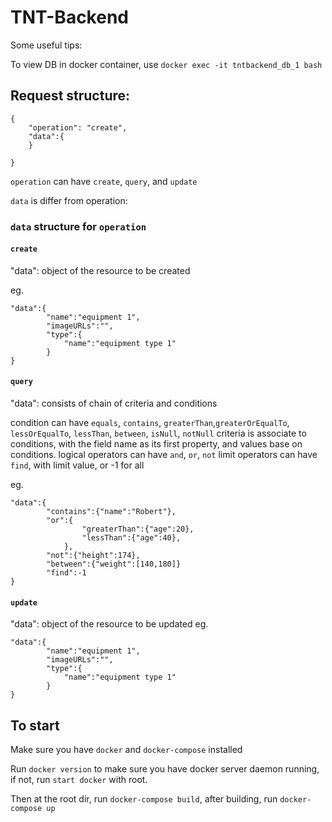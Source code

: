 TNT-Backend
===

Some useful tips:

To view DB in docker container, use `docker exec -it tntbackend_db_1 bash`


## Request structure:

    {
        "operation": "create",
        "data":{
        }
    
    }

`operation` can have `create`, `query`, and `update`

`data` is differ from operation:

### `data` structure for `operation`

#### `create`
 "data": object of the resource to be created
 
 eg.
 
    "data":{
            "name":"equipment 1",
            "imageURLs":"",
            "type":{
                "name":"equipment type 1"
            }
    }
        
#### `query`
 "data": consists of chain of criteria and conditions
 
 condition can have `equals`, `contains`, `greaterThan`,`greaterOrEqualTo`, `lessOrEqualTo`, `lessThan`, `between`, `isNull`, `notNull`
 criteria is associate to conditions, with the field name as its first property, and values base on conditions.
 logical operators can have `and`, `or`, `not`
 limit operators can have `find`, with limit value, or -1 for all
 
 eg.
 
    "data":{
            "contains":{"name":"Robert"},
            "or":{
                    "greaterThan":{"age":20},
                    "lessThan":{"age":40},
                },
            "not":{"height":174},
            "between":{"weight":[140,180]}
            "find":-1
    }
 

#### `update`
 "data": object of the resource to be updated
 eg.
 
    "data":{
            "name":"equipment 1",
            "imageURLs":"",
            "type":{
                "name":"equipment type 1"
            }
    }

## To start

Make sure you have `docker` and `docker-compose` installed

Run `docker version` to make sure you have docker server daemon running, if not, run `start docker` with root.

Then at the root dir, run `docker-compose build`, after building, run `docker-compose up`